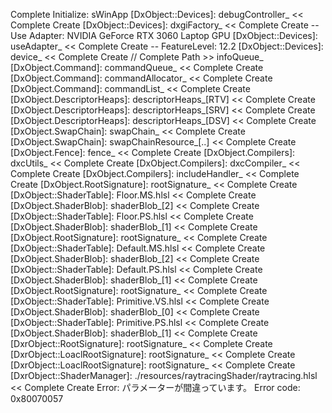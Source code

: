 [windowName]: MyEngine
Complete Initialize: sWinApp
[DxObject::Devices]: debugController_ << Complete Create
[DxObject::Devices]: dxgiFactory_ << Complete Create
 -- Use Adapter: NVIDIA GeForce RTX 3060 Laptop GPU
[DxObject::Devices]: useAdapter_ << Complete Create
 -- FeatureLevel: 12.2
[DxObject::Devices]: device_ << Complete Create
// Complete Path >> infoQueue_
[DxObject.Command]: commandQueue_ << Complete Create
[DxObject.Command]: commandAllocator_ << Complete Create
[DxObject.Command]: commandList_ << Complete Create
[DxObject.DescriptorHeaps]: descriptorHeaps_[RTV] << Complete Create
[DxObject.DescriptorHeaps]: descriptorHeaps_[SRV] << Complete Create
[DxObject.DescriptorHeaps]: descriptorHeaps_[DSV] << Complete Create
[DxObject.SwapChain]: swapChain_ << Complete Create
[DxObject.SwapChain]: swapChainResource_[..] << Complete Create
[DxObject.Fence]: fence_ << Complete Create
[DxObject.Compilers]: dxcUtils_ << Complete Create
[DxObject.Compilers]: dxcCompiler_ << Complete Create
[DxObject.Compilers]: includeHandler_ << Complete Create
[DxObject.RootSignature]: rootSignature_ << Complete Create
[DxObject::ShaderTable]: Floor.MS.hlsl << Complete Create
[DxObject.ShaderBlob]: shaderBlob_[2] << Complete Create
[DxObject::ShaderTable]: Floor.PS.hlsl << Complete Create
[DxObject.ShaderBlob]: shaderBlob_[1] << Complete Create
[DxObject.RootSignature]: rootSignature_ << Complete Create
[DxObject::ShaderTable]: Default.MS.hlsl << Complete Create
[DxObject.ShaderBlob]: shaderBlob_[2] << Complete Create
[DxObject::ShaderTable]: Default.PS.hlsl << Complete Create
[DxObject.ShaderBlob]: shaderBlob_[1] << Complete Create
[DxObject.RootSignature]: rootSignature_ << Complete Create
[DxObject::ShaderTable]: Primitive.VS.hlsl << Complete Create
[DxObject.ShaderBlob]: shaderBlob_[0] << Complete Create
[DxObject::ShaderTable]: Primitive.PS.hlsl << Complete Create
[DxObject.ShaderBlob]: shaderBlob_[1] << Complete Create
[DxrObject::RootSignature]: rootSignature_ << Complete Create
[DxrObject::LoaclRootSignature]: rootSignature_ << Complete Create
[DxrObject::LoaclRootSignature]: rootSignature_ << Complete Create
[DxrObject::ShaderManager]: ./resources/raytracingShader/raytracing.hlsl << Complete Create
Error: パラメーターが間違っています。
Error code: 0x80070057

